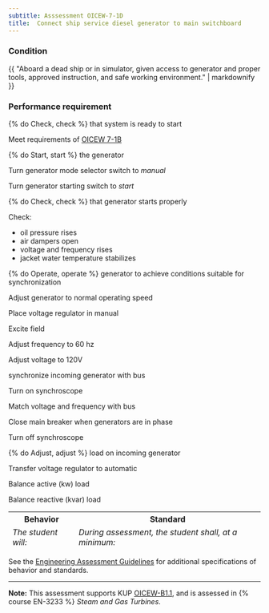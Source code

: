 ```yaml
---
subtitle: Asssessment OICEW-7-1D
title:  Connect ship service diesel generator to main switchboard
---
```




### Condition

{{ "Aboard a dead ship or in simulator, given access to generator and proper tools, approved instruction, and safe working environment." | markdownify }}

### Performance requirement 

<table width='100%' class='Guidelines'>
 <thead>
 <tr>
     <th class='thirty'>Behavior</th>
     <th class='seventy'>Standard</th>
 </tr>
 <tr>
     <td><em>The student will:</em></td>
     <td><em>During assessment, the student shall, at a minimum:</em></td>
 </tr>
 </thead>
 <tbody>


<!--rowstart-->

{% do Check, check %} that system is ready to start

<!--cellbreak-->

Meet requirements of [OICEW 7-1B](oicew71b)

<!--rowend-->


<!--rowstart-->

{% do Start, start %} the generator

<!--cellbreak-->

Turn generator mode selector switch to _manual_

Turn generator starting switch to _start_

<!--rowend-->


<!--rowstart-->

{% do Check, check %} that generator starts properly

<!--cellbreak-->

Check:

  * oil pressure rises
  * air dampers open
  * voltage and frequency rises
  * jacket water temperature stabilizes

<!--rowend-->


<!--rowstart-->

{% do Operate, operate %} generator to achieve conditions suitable for synchronization

<!--cellbreak-->

Adjust generator to normal operating speed

Place voltage regulator in manual

Excite field

Adjust frequency to 60 hz

Adjust voltage to 120V

<!--rowend-->


<!--rowstart-->

synchronize incoming generator with bus

<!--cellbreak-->

Turn on synchroscope

Match voltage and frequency with bus

Close main breaker when generators are in phase

Turn off synchroscope

<!--rowend-->


<!--rowstart-->

{% do Adjust, adjust %} load on incoming generator

<!--cellbreak-->

Transfer voltage regulator to automatic

Balance active (kw) load

Balance reactive (kvar) load

<!--rowend-->


 </tbody>
 </table>



See the [Engineering Assessment Guidelines](guidelines) for additional specifications of behavior and standards.


*****

**Note:** This assessment supports KUP [OICEW-B1.1]({{site.baseurl}}/tables/31.html#OICEW-B1.1), and is assessed in  {% course  EN-3233 %}  *Steam and Gas Turbines*. 

